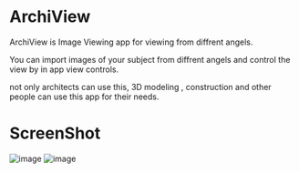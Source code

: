 # ArchiView
ArchiView is Image Viewing app for viewing from diffrent angels.

You can import images of your subject from diffrent angels and control the view by in app view controls.

not only architects can use this, 3D modeling , construction and other people can use this app for their needs.


# ScreenShot
![image](https://github.com/phantomboy0/ArchiView/assets/94670323/f3489f70-ea92-49a6-b129-2d136614e03f)
![image](https://github.com/phantomboy0/ArchiView/assets/94670323/7e449e32-4c0a-47fd-b44e-12f3bd9b25ff)
